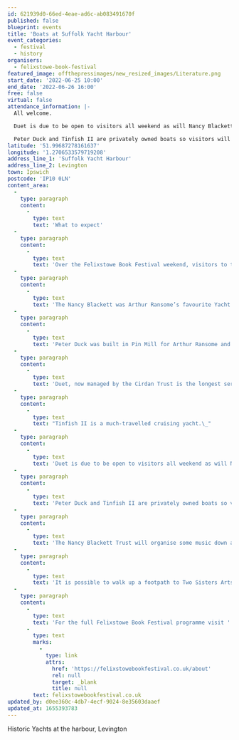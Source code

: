 ```yaml
---
id: 621939d0-66ed-4eae-ad6c-ab083491670f
published: false
blueprint: events
title: 'Boats at Suffolk Yacht Harbour'
event_categories:
  - festival
  - history
organisers:
  - felixstowe-book-festival
featured_image: offthepressimages/new_resized_images/Literature.png
start_date: '2022-06-25 10:00'
end_date: '2022-06-26 16:00'
free: false
virtual: false
attendance_information: |-
  All welcome.

  Duet is due to be open to visitors all weekend as will Nancy Blackett.

  Peter Duck and Tinfish II are privately owned boats so visitors will be welcomed when the owners or families are on board.
latitude: '51.99687278161637'
longitude: '1.2706533579719208'
address_line_1: 'Suffolk Yacht Harbour'
address_line_2: Levington
town: Ipswich
postcode: 'IP10 0LN'
content_area:
  -
    type: paragraph
    content:
      -
        type: text
        text: 'What to expect'
  -
    type: paragraph
    content:
      -
        type: text
        text: 'Over the Felixstowe Book Festival weekend, visitors to the yacht harbour at Levington will be able to see and possibly go on board, four historic yachts.'
  -
    type: paragraph
    content:
      -
        type: text
        text: 'The Nancy Blackett was Arthur Ransome’s favourite Yacht.'
  -
    type: paragraph
    content:
      -
        type: text
        text: 'Peter Duck was built in Pin Mill for Arthur Ransome and is now owned by Julia Jones.'
  -
    type: paragraph
    content:
      -
        type: text
        text: 'Duet, now managed by the Cirdan Trust is the longest serving sail training vessel in the UK. Duet is a keen competitor in the annual Tall Ships Race and has been both class and overall winner.'
  -
    type: paragraph
    content:
      -
        type: text
        text: "Tinfish II is a much-travelled cruising yacht.\_"
  -
    type: paragraph
    content:
      -
        type: text
        text: 'Duet is due to be open to visitors all weekend as will Nancy Blackett.'
  -
    type: paragraph
    content:
      -
        type: text
        text: 'Peter Duck and Tinfish II are privately owned boats so visitors will be welcomed when the owners or families are on board.'
  -
    type: paragraph
    content:
      -
        type: text
        text: 'The Nancy Blackett Trust will organise some music down at the yacht harbour and there may be shanty singers as well.'
  -
    type: paragraph
    content:
      -
        type: text
        text: 'It is possible to walk up a footpath to Two Sisters Arts Centre for speaker events.'
  -
    type: paragraph
    content:
      -
        type: text
        text: 'For the full Felixstowe Book Festival programme visit '
      -
        type: text
        marks:
          -
            type: link
            attrs:
              href: 'https://felixstowebookfestival.co.uk/about'
              rel: null
              target: _blank
              title: null
        text: felixstowebookfestival.co.uk
updated_by: d0ee360c-4db7-4ecf-9024-8e35603daaef
updated_at: 1655393783
---
```

Historic Yachts at the harbour, Levington